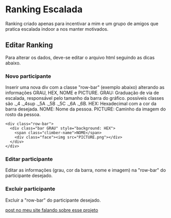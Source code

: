 # Ranking Escalada  
Ranking criado apenas para incentivar a mim e um grupo de amigos que pratica escalada indoor a nos manter motivados.

## Editar Ranking  
Para alterar os dados, deve-se editar o arquivo html seguindo as dicas abaixo.

### Novo participante  
Inserir uma nova div com a classe "row-bar" (exemplo abaixo) alterando as informações GRAU, HEX, NOME e PICTURE.
GRAU: Graduação de via de escalada, responsável pelo tamanho da barra do gráfico. possíveis classes são ._4 ._4sup ._5A ._5B ._5C ._6A ._6B.
HEX: Hexadecimal com a cor da barra desejada.
NOME: Nome da pessoa.
PICTURE: Caminho da imagem do rosto da pessoa.

```
<div class="row-bar">
  <div class="bar GRAU" style="background: HEX">
    <span class="climber-name">NOME</span>
    <div class="face"><img src="PICTURE.png"></div>
  </div>
</div>
```

### Editar participante  
Editar as informações (grau, cor da barra, nome e imagem) na "row-bar" do participante desejado.

### Excluir participante
Excluir a "row-bar" do participante desejado.

[post no meu site falando sobre esse projeto](https://mateusmartos.com.br/ranking-de-escalada/)
